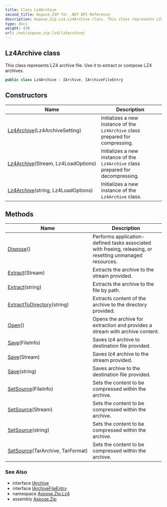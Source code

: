 ```yaml
---
title: Class Lz4Archive
second_title: Aspose.ZIP for .NET API Reference
description: Aspose.Zip.Lz4.Lz4Archive class. This class represents LZ4 archive file. Use it to extract or compose LZ4 archives
type: docs
weight: 430
url: /net/aspose.zip.lz4/lz4archive/
---
```

## Lz4Archive class

This class represents LZ4 archive file. Use it to extract or compose LZ4 archives.

```csharp
public class Lz4Archive : IArchive, IArchiveFileEntry
```

## Constructors

| Name | Description |
| --- | --- |
| [Lz4Archive](lz4archive/#constructor)(Lz4ArchiveSetting) | Initializes a new instance of the `Lz4Archive` class prepared for compressing. |
| [Lz4Archive](lz4archive/#constructor_1)(Stream, Lz4LoadOptions) | Initializes a new instance of the `Lz4Archive` class prepared for decompressing. |
| [Lz4Archive](lz4archive/#constructor_2)(string, Lz4LoadOptions) | Initializes a new instance of the `Lz4Archive` class. |

## Methods

| Name | Description |
| --- | --- |
| [Dispose](../../aspose.zip.lz4/lz4archive/dispose/)() | Performs application-defined tasks associated with freeing, releasing, or resetting unmanaged resources. |
| [Extract](../../aspose.zip.lz4/lz4archive/extract/#extract_1)(Stream) | Extracts the archive to the stream provided. |
| [Extract](../../aspose.zip.lz4/lz4archive/extract/#extract)(string) | Extracts the archive to the file by path. |
| [ExtractToDirectory](../../aspose.zip.lz4/lz4archive/extracttodirectory/)(string) | Extracts content of the archive to the directory provided. |
| [Open](../../aspose.zip.lz4/lz4archive/open/)() | Opens the archive for extraction and provides a stream with archive content. |
| [Save](../../aspose.zip.lz4/lz4archive/save/#save)(FileInfo) | Saves lz4 archive to destination file provided. |
| [Save](../../aspose.zip.lz4/lz4archive/save/#save_1)(Stream) | Saves lz4 archive to the stream provided. |
| [Save](../../aspose.zip.lz4/lz4archive/save/#save_2)(string) | Saves archive to the destination file provided. |
| [SetSource](../../aspose.zip.lz4/lz4archive/setsource/#setsource_1)(FileInfo) | Sets the content to be compressed within the archive. |
| [SetSource](../../aspose.zip.lz4/lz4archive/setsource/#setsource_2)(Stream) | Sets the content to be compressed within the archive. |
| [SetSource](../../aspose.zip.lz4/lz4archive/setsource/#setsource_3)(string) | Sets the content to be compressed within the archive. |
| [SetSource](../../aspose.zip.lz4/lz4archive/setsource/#setsource)(TarArchive, TarFormat) | Sets the content to be compressed within the archive. |

### See Also

* interface [IArchive](../../aspose.zip/iarchive/)
* interface [IArchiveFileEntry](../../aspose.zip/iarchivefileentry/)
* namespace [Aspose.Zip.Lz4](../../aspose.zip.lz4/)
* assembly [Aspose.Zip](../../)


